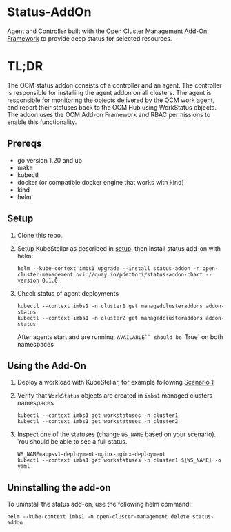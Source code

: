 # Status-AddOn

Agent and Controller built with the Open Cluster Management 
[Add-On Framework](https://open-cluster-management.io/concepts/addon/)
to provide deep status for selected resources.

# TL;DR

The OCM status addon consists of a controller and an agent. The controller 
is responsible for installing the agent addon on all clusters. The agent is responsible
for monitoring the objects delivered by the OCM work agent, and report their statuses 
back to the OCM Hub using WorkStatus objects. The addon uses the OCM Add-on Framework 
and RBAC permissions to enable this functionality.

## Prereqs

- go version 1.20 and up
- make
- kubectl
- docker (or compatible docker engine that works with kind)
- kind
- helm

## Setup

1. Clone this repo.

2. Setup KubeStellar as described in [setup](https://github.ibm.com/dettori/kslight#setup), then install
   status add-on with helm:
    ```shell
    helm --kube-context imbs1 upgrade --install status-addon -n open-cluster-management oci://quay.io/pdettori/status-addon-chart --version 0.1.0
    ```
3. Check status of agent deployments
    ```shell
    kubectl --context imbs1 -n cluster1 get managedclusteraddons addon-status
    kubectl --context imbs1 -n cluster2 get managedclusteraddons addon-status
    ```
    After agents start and are running, `AVAILABLE`` should be `True` on both namespaces

## Using the Add-On

1. Deploy a workload with KubeStellar, for example following [Scenario 1](https://github.com/kubestellar/kubestellar/blob/main/docs/content/v0.20/examples.md#scenario-1---multi-cluster-workload-deployment-with-kubectl)

2. Verify that `WorkStatus` objects are created in `imbs1` managed clusters namespaces 
    ```shell
    kubectl --context imbs1 get workstatuses -n cluster1 
    kubectl --context imbs1 get workstatuses -n cluster2
    ```

3. Inspect one of the statuses (change `WS_NAME` based on your scenario). You should be able to see a full status.
    ```shell
    WS_NAME=appsv1-deployment-nginx-nginx-deployment
    kubectl --context imbs1 get workstatuses -n cluster1 ${WS_NAME} -o yaml
    ```

## Uninstalling the add-on

To uninstall the status add-on, use the following helm command:

```shell
helm --kube-context imbs1 -n open-cluster-management delete status-addon
```